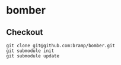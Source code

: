 bomber
======

Checkout
--------
```
git clone git@github.com:bramp/bomber.git
git submodule init
git submodule update
```
